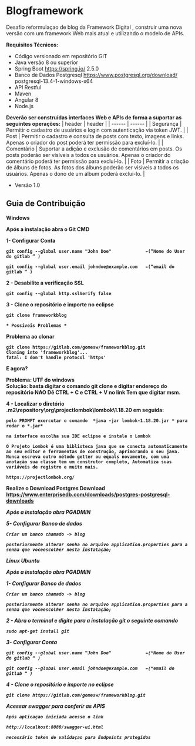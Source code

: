 # Blogframework

Desafio reformulaçao de blog da Framework Digital , construir uma nova versão com um framework Web mais atual e utilizando o modelo de APIs.

**Requisitos Técnicos:**

- Código versionado em repositório GIT
- Java versão 8 ou superior
- Spring Boot https://spring.io/  2.5.0
- Banco de Dados Postgresql https://www.postgresql.org/download/   postgresql-13.4-1-windows-x64
- API Restful
- Maven
- Angular 8
- Node.js 

**Deverão ser construídas interfaces Web e APIs de forma a suportar as seguintes operações:**
| header | header |
| ------ | ------ |
| Segurança | Permitir o cadastro de usuários e login com autenticação via token JWT. |
| Post | Permitir o cadastro e consulta de posts com texto, imagens e links. Apenas o criador do post poderá ter permissão para excluí-lo. |
| Comentário | Suportar a adição e exclusão de comentários em posts. Os posts poderão ser visíveis a todos os usuários. Apenas o criador do comentário poderá ter permissão para excluí-lo. |
| Foto | Permitir a criação de álbuns de fotos. As fotos dos álbuns poderão ser visíveis a todos os usuários. Apenas o dono de um álbum poderá excluí-lo. |

* Versão 1.0

## Guia de Contribuição


 <b>Windows</b>

   
<b>Após a instalação abra o Git CMD<b>

<b>1- Configurar Conta</b>

    git config --global user.name "John Doe"             ←(“Nome do User do gitlab ” )
 
    git config --global user.email johndoe@example.com   ←(“email do gitlab ” )

<b>2 - Desabilite a verificação SSL</b>

    git config --global http.sslVerify false
    
<b>3 - Clone o repositório e importe no eclipse</b> 

    git clone frameworkblog

    * Possiveis Problemas *

Problema ao clonar

    git clone https://gitlab.com/gomesw/frameworkblog.git
    Cloning into 'frameworkblog'...
    fatal: I don't handle protocol 'https'

E agora? 

<b>Problema:</b> UTF do windows  
<b>Solução:</b> basta digitar o comando git clone e digitar endereço do repositório
    NAO Dê CTRL + C e CTRL + V no link
    Tem que digitar msm.
    
 <b>4 - Localizar o diretório .m2\repository\org\projectlombok\lombok\1.18.20 em seguida:
 
    pelo PROMPT exercutar o comando  *java -jar lombok-1.18.20.jar * para rodar o *.jar* 

    na interface escolha sua IDE eclipse e instale o Lombok

    O Projeto Lombok é uma biblioteca java que se conecta automaticamente ao seu editor e ferramentas de construção, aprimorando o seu java.
    Nunca escreva outro método getter ou equals novamente, com uma anotação sua classe tem um construtor completo, Automatiza suas variáveis ​​de registro e muito mais.

    https://projectlombok.org/


 Realize o Download Postgres
    Download  https://www.enterprisedb.com/downloads/postgres-postgresql-downloads 


<i>Após a instalação abra PGADMIN<i>

<b>5- Configurar Banco de dados</b>

    Criar um banco chamado -> blog

    posteriormente alterar senha no arquivo application.properties para a senha que voceescolher nesta instalação;
    
<b>Linux Ubuntu</b>

<i>Após a instalação abra PGADMIN<i>

<b>1- Configurar Banco de dados</b>

    Criar um banco chamado -> blog

    posteriormente alterar senha no arquivo application.properties para a senha que voceescolher nesta instalação;



<i>2 - Abra o terminal e digite para a instalação git o seguinte comando</i>

    sudo apt-get install git

<i>3- Configurar Conta</i>

    git config --global user.name "John Doe"             ←(“Nome do User do gitlab ” )
 
    git config --global user.email johndoe@example.com   ←(“email do gitlab ” )
    
<b>4 - Clone o repositório e importe no eclipse</b> 

    git clone https://gitlab.com/gomesw/frameworkblog.git
    

<b>Acessar swagger para conferir as APIS</b>

    Após aplicaçao iniciada acesse o link

    http://localhost:8080/swagger-ui.html

    necessário token de validaçao para Endpoints protegidos
